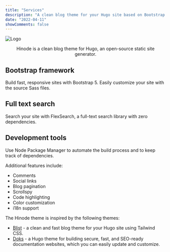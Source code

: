```yaml
---
title: "Services"
description: "A clean blog theme for your Hugo site based on Bootstrap 5."
date: "2022-04-11"
showComments: false
---
```


<p class="text-center"><img src="/img/logo_embedded.svg" class="img-fluid w-50" alt="Logo"></p>

<center>Hinode is a clean blog theme for Hugo, an open-source static site generator.</center>

<section class="section section-sm mt-5">
  <div class="container-fluid">
    <div class="row justify-content-center text-center">
    <div class="row justify-content-center text-center">
      <div class="col-lg-4">
        <i class="fa-brands fa-bootstrap fa-2xl"></i>
        <h2 class="h4">Bootstrap framework</h2>
        <p>Build fast, responsive sites with Bootstrap 5. Easily customize your site with the source Sass files.</p>
      </div>
      <div class="col-lg-4">
        <i class="fa-solid fa-magnifying-glass fa-2xl"></i>
        <h2 class="h4">Full text search</h2>
        <p>Search your site with FlexSearch, a full-text search library with zero dependencies.</p>
      </div>
      <div class="col-lg-4">
      <i class="fa-solid fa-code fa-2xl"></i>
        <h2 class="h4">Development tools</h2>
        <p>Use Node Package Manager to automate the build process and to keep track of dependencies.</p>
      </div>
    </div>
  </div>
</section>

Additional features include:

* Comments
* Social links
* Blog pagination
* Scrollspy
* Code highlighting
* Color customization
* i18n support

The Hinode theme is inspired by the following themes:

* [Blist](https://github.com/apvarun/blist-hugo-theme) - a clean and fast blog theme for your Hugo site using Tailwind CSS.
* [Doks](https://github.com/h-enk/doks) - a Hugo theme for building secure, fast, and SEO-ready documentation websites, which you can easily update and customize.
